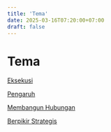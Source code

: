 ```yaml
---
title: 'Tema'
date: 2025-03-16T07:20:00+07:00
draft: false
---
```


# Tema

[Eksekusi](./eksekusi/)

[Pengaruh](./pengaruh/)

[Membangun Hubungan](./membangun-hubungan/)

[Berpikir Strategis](./berpikir-strategis/)
